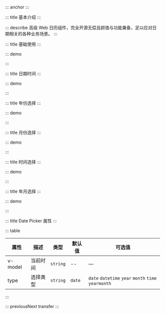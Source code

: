 ::: anchor
:::


::: title 基本介绍
:::

::: describe 高级 Web 日历组件，完全开源无偿且颜值与功能兼备，足以应对日期相关的各种业务场景。
:::

::: title 基础使用
:::

::: demo

<template>
  <lay-date-picker v-model="endTime"></lay-date-picker>
</template>

<script>
import { ref } from 'vue'

export default {
  setup() {

   const endTime = ref("2022-03-04 17:35:00");

    return {
      endTime
    }
  }
}
</script>

:::

::: title 日期时间
:::

::: demo

<template>
  <lay-date-picker type="datetime" v-model="endTime2"></lay-date-picker>
</template>

<script>
import { ref } from 'vue'

export default {
  setup() {

   const endTime2 = ref("2022-03-04 17:35:00");

    return {
      endTime2
    }
  }
}
</script>

:::

::: title 年份选择
:::

::: demo

<template>
  <lay-date-picker type="year" v-model="endTime3"></lay-date-picker>
</template>

<script>
import { ref } from 'vue'

export default {
  setup() {

   const endTime3 = ref("2022-03-04 17:35:00");

    return {
      endTime3
    }
  }
}
</script>

:::

::: title 月份选择
:::

::: demo

<template>
  <lay-date-picker type="month" v-model="endTime4"></lay-date-picker>
</template>

<script>
import { ref } from 'vue'

export default {
  setup() {

   const endTime4 = ref("2022-03-04 17:35:00");

    return {
      endTime4
    }
  }
}
</script>

:::

::: title 时间选择
:::

::: demo

<template>
  <lay-date-picker type="time" v-model="endTime5"></lay-date-picker>
</template>

<script>
import { ref } from 'vue'

export default {
  setup() {

   const endTime5 = ref("2022-03-04 17:35:00");

    return {
      endTime5
    }
  }
}
</script>

:::

::: title 年月选择
:::

::: demo

<template>
  <lay-date-picker type="yearmonth" v-model="endTime6"></lay-date-picker>
</template>

<script>
import { ref } from 'vue'

export default {
  setup() {

   const endTime6 = ref("2022-03-04 17:35:00");

    return {
      endTime6
    }
  }
}
</script>

:::

::: title Date Picker 属性
:::

::: table

| 属性          | 描述                                                         | 类型           | 默认值 | 可选值         |
| ------------- | ------------------------------------------------------------ | -------------- | ------ | -------------- |
| v-model      | 当前时间                                                     | `string`         | --    | —             |
| type        | 选择类型                                                   | `string`         | `date`    | `date` `datetime` `year` `month` `time` `yearmonth`             |

:::

::: previousNext transfer
:::